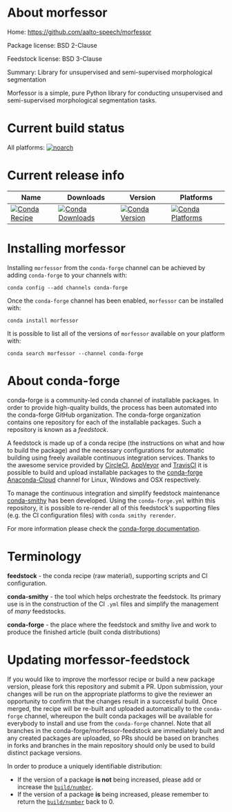 About morfessor
===============

Home: https://github.com/aalto-speech/morfessor

Package license: BSD 2-Clause

Feedstock license: BSD 3-Clause

Summary: Library for unsupervised and semi-supervised morphological segmentation

Morfessor is a simple, pure Python library for conducting unsupervised and
semi-supervised morphological segmentation tasks.


Current build status
====================

All platforms:
[![noarch](https://img.shields.io/circleci/project/github/conda-forge/morfessor-feedstock/master.svg?label=noarch)](https://circleci.com/gh/conda-forge/morfessor-feedstock)

Current release info
====================

| Name | Downloads | Version | Platforms |
| --- | --- | --- | --- |
| [![Conda Recipe](https://img.shields.io/badge/recipe-morfessor-green.svg)](https://anaconda.org/conda-forge/morfessor) | [![Conda Downloads](https://img.shields.io/conda/dn/conda-forge/morfessor.svg)](https://anaconda.org/conda-forge/morfessor) | [![Conda Version](https://img.shields.io/conda/vn/conda-forge/morfessor.svg)](https://anaconda.org/conda-forge/morfessor) | [![Conda Platforms](https://img.shields.io/conda/pn/conda-forge/morfessor.svg)](https://anaconda.org/conda-forge/morfessor) |

Installing morfessor
====================

Installing `morfessor` from the `conda-forge` channel can be achieved by adding `conda-forge` to your channels with:

```
conda config --add channels conda-forge
```

Once the `conda-forge` channel has been enabled, `morfessor` can be installed with:

```
conda install morfessor
```

It is possible to list all of the versions of `morfessor` available on your platform with:

```
conda search morfessor --channel conda-forge
```


About conda-forge
=================

conda-forge is a community-led conda channel of installable packages.
In order to provide high-quality builds, the process has been automated into the
conda-forge GitHub organization. The conda-forge organization contains one repository
for each of the installable packages. Such a repository is known as a *feedstock*.

A feedstock is made up of a conda recipe (the instructions on what and how to build
the package) and the necessary configurations for automatic building using freely
available continuous integration services. Thanks to the awesome service provided by
[CircleCI](https://circleci.com/), [AppVeyor](http://www.appveyor.com/)
and [TravisCI](https://travis-ci.org/) it is possible to build and upload installable
packages to the [conda-forge](https://anaconda.org/conda-forge)
[Anaconda-Cloud](http://docs.anaconda.org/) channel for Linux, Windows and OSX respectively.

To manage the continuous integration and simplify feedstock maintenance
[conda-smithy](http://github.com/conda-forge/conda-smithy) has been developed.
Using the ``conda-forge.yml`` within this repository, it is possible to re-render all of
this feedstock's supporting files (e.g. the CI configuration files) with ``conda smithy rerender``.

For more information please check the [conda-forge documentation](https://conda-forge.org/docs/).

Terminology
===========

**feedstock** - the conda recipe (raw material), supporting scripts and CI configuration.

**conda-smithy** - the tool which helps orchestrate the feedstock.
                   Its primary use is in the construction of the CI ``.yml`` files
                   and simplify the management of *many* feedstocks.

**conda-forge** - the place where the feedstock and smithy live and work to
                  produce the finished article (built conda distributions)


Updating morfessor-feedstock
============================

If you would like to improve the morfessor recipe or build a new
package version, please fork this repository and submit a PR. Upon submission,
your changes will be run on the appropriate platforms to give the reviewer an
opportunity to confirm that the changes result in a successful build. Once
merged, the recipe will be re-built and uploaded automatically to the
`conda-forge` channel, whereupon the built conda packages will be available for
everybody to install and use from the `conda-forge` channel.
Note that all branches in the conda-forge/morfessor-feedstock are
immediately built and any created packages are uploaded, so PRs should be based
on branches in forks and branches in the main repository should only be used to
build distinct package versions.

In order to produce a uniquely identifiable distribution:
 * If the version of a package **is not** being increased, please add or increase
   the [``build/number``](http://conda.pydata.org/docs/building/meta-yaml.html#build-number-and-string).
 * If the version of a package **is** being increased, please remember to return
   the [``build/number``](http://conda.pydata.org/docs/building/meta-yaml.html#build-number-and-string)
   back to 0.
